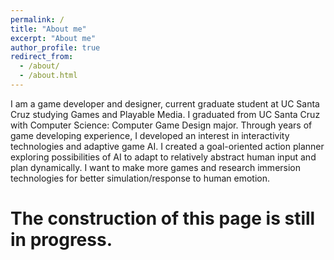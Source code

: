 ```yaml
---
permalink: /
title: "About me"
excerpt: "About me"
author_profile: true
redirect_from: 
  - /about/
  - /about.html
---
```

I am a game developer and designer, current graduate student at UC Santa Cruz studying Games and Playable Media. I graduated from UC Santa Cruz with Computer Science: Computer Game Design major. Through years of game developing experience, I developed an interest in interactivity technologies and adaptive game AI. I created a goal-oriented action planner exploring possibilities of AI to adapt to relatively abstract human input and plan dynamically. I want to make more games and research immersion technologies for better simulation/response to human emotion.

The construction of this page is still in progress.
======